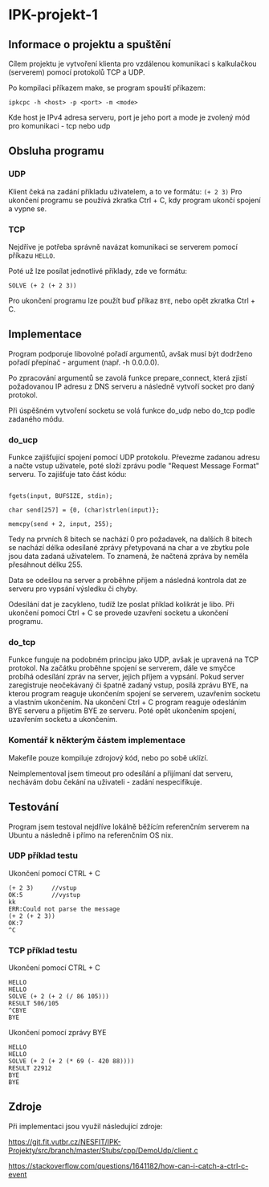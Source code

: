 # IPK-projekt-1

## Informace o projektu a spuštění

Cílem projektu je vytvoření klienta pro vzdálenou komunikaci s kalkulačkou (serverem) pomocí protokolů TCP a UDP.

Po kompilaci příkazem make, se program spouští příkazem:

```ipkcpc -h <host> -p <port> -m <mode>```

Kde host je IPv4 adresa serveru, port je jeho port a mode je zvolený mód pro komunikaci - tcp nebo udp

  

## Obsluha programu

### UDP

Klient čeká na zadání příkladu uživatelem, a to ve formátu:
```(+ 2 3)```
Pro ukončení programu se používá zkratka Ctrl + C, kdy program ukončí spojení a vypne se.
 

### TCP

Nejdříve je potřeba správně navázat komunikaci se serverem pomocí příkazu ```HELLO```.

Poté už lze posílat jednotlivé příklady, zde ve formátu:

```SOLVE (+ 2 (+ 2 3))```

Pro ukončení programu lze použít buď příkaz ```BYE```, nebo opět zkratka Ctrl + C.

  

## Implementace

Program podporuje libovolné pořadí argumentů, avšak musí být dodrženo pořadí přepínač - argument (např. -h 0.0.0.0).

Po zpracování argumentů se zavolá funkce prepare_connect, která zjistí požadovanou IP adresu z DNS serveru a následně vytvoří socket pro daný protokol.

Při úspěšném vytvoření socketu se volá funkce do_udp nebo do_tcp podle zadaného módu.

  

### do_ucp

Funkce zajišťující spojení pomocí UDP protokolu. Převezme zadanou adresu a načte vstup uživatele, poté složí zprávu podle "Request Message Format" serveru. To zajišťuje tato část kódu:

```

fgets(input, BUFSIZE, stdin);

char send[257] = {0, (char)strlen(input)};

memcpy(send + 2, input, 255);

```

Tedy na prvních 8 bitech se nachází 0 pro požadavek, na dalších 8 bitech se nachází délka odesílané zprávy přetypovaná na char a ve zbytku pole jsou data zadaná uživatelem. To znamená, že načtená zpráva by neměla přesáhnout délku 255.

Data se odešlou na server a proběhne příjem a následná kontrola dat ze serveru pro vypsání výsledku či chyby.

Odesílání dat je zacykleno, tudíž lze poslat příklad kolikrát je libo. Při ukončení pomocí Ctrl + C se provede uzavření socketu a ukončení programu.

  

### do_tcp

Funkce funguje na podobném principu jako UDP, avšak je upravená na TCP protokol. Na začátku proběhne spojení se serverem, dále ve smyčce probíhá odesílání zpráv na server, jejich příjem a vypsání. Pokud server zaregistruje neočekávaný či špatně zadaný vstup, posílá zprávu BYE, na kterou program reaguje ukončením spojení se serverem, uzavřením socketu a vlastním ukončením. Na ukončení Ctrl + C program reaguje odesláním BYE serveru a přijetím BYE ze serveru. Poté opět ukončením spojení, uzavřením socketu a ukončením.

  

### Komentář k některým částem implementace

Makefile pouze kompiluje zdrojový kód, nebo po sobě uklízí.

Neimplementoval jsem timeout pro odesílání a přijímaní dat serveru, nechávám dobu čekání na uživateli - zadání nespecifikuje.

  

## Testování

Program jsem testoval nejdříve lokálně běžícím referenčním serverem na Ubuntu a následně i přímo na referenčním OS nix.

### UDP příklad testu
 Ukončení pomocí CTRL + C
```
(+ 2 3) 	//vstup
OK:5		//vystup
kk
ERR:Could not parse the message
(+ 2 (+ 2 3))
OK:7
^C
```  

### TCP příklad testu
 Ukončení pomocí CTRL + C
```
HELLO
HELLO
SOLVE (+ 2 (+ 2 (/ 86 105)))
RESULT 506/105
^CBYE
BYE
``` 
Ukončení pomocí zprávy BYE
```
HELLO
HELLO
SOLVE (+ 2 (+ 2 (* 69 (- 420 88))))
RESULT 22912
BYE 
BYE
```  


## Zdroje

Při implementaci jsou využil následující zdroje:

https://git.fit.vutbr.cz/NESFIT/IPK-Projekty/src/branch/master/Stubs/cpp/DemoUdp/client.c

https://stackoverflow.com/questions/1641182/how-can-i-catch-a-ctrl-c-event